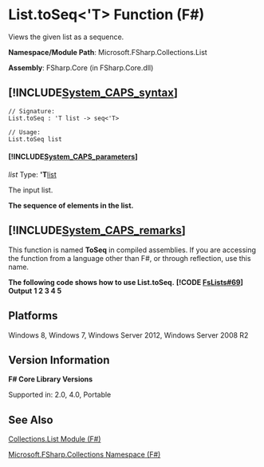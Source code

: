 # List.toSeq<'T> Function (F#)

Views the given list as a sequence.

**Namespace/Module Path**: Microsoft.FSharp.Collections.List

**Assembly**: FSharp.Core (in FSharp.Core.dll)


## [!INCLUDE[System_CAPS_syntax](//System/Token/System_CAPS_syntax_md.md)]

```
// Signature:
List.toSeq : 'T list -> seq<'T>

// Usage:
List.toSeq list
```

#### [!INCLUDE[System_CAPS_parameters](//System/Token/System_CAPS_parameters_md.md)]
*list*
Type: **'T**[list](http://msdn.microsoft.com/en-us/library/c627b668-477b-4409-91ed-06d7f1b3e4a7)


The input list.



**The sequence of elements in the list.**
## [!INCLUDE[System_CAPS_remarks](//System/Token/System_CAPS_remarks_md.md)]
This function is named **ToSeq** in compiled assemblies. If you are accessing the function from a language other than F#, or through reflection, use this name.

**The following code shows how to use List.toSeq.**
**[!CODE [FsLists#69](FsLists#69)]**
**Output**
**1 2 3 4 5**
## Platforms
Windows 8, Windows 7, Windows Server 2012, Windows Server 2008 R2


## Version Information
**F# Core Library Versions**

Supported in: 2.0, 4.0, Portable




## See Also
[Collections.List Module &#40;F&#35;&#41;](Collections.List+Module+28%F%2329%.md)

[Microsoft.FSharp.Collections Namespace &#40;F&#35;&#41;](Microsoft.FSharp.Collections+Namespace+28%F%2329%.md)

